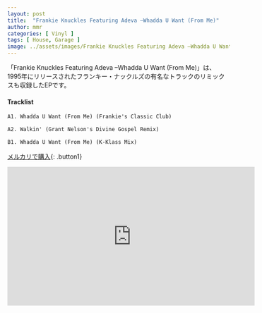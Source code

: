 ```yaml
---
layout: post
title:  "Frankie Knuckles Featuring Adeva –Whadda U Want (From Me)"
author: mmr
categories: [ Vinyl ]
tags: [ House, Garage ]
image: ../assets/images/Frankie Knuckles Featuring Adeva –Whadda U Want (From Me).jpg
---
```


「Frankie Knuckles Featuring Adeva –Whadda U Want (From Me)」は、
1995年にリリースされたフランキー・ナックルズの有名なトラックのリミックスも収録したEPです。

#### Tracklist
```md
A1. Whadda U Want (From Me) (Frankie's Classic Club)

A2. Walkin' (Grant Nelson's Divine Gospel Remix)

B1. Whadda U Want (From Me) (K-Klass Mix)
```

[メルカリで購入](https://jp.mercari.com/item/m96883382943?afid=6142608987){: .button1}

<iframe width="560" height="315" src="https://www.youtube.com/embed/Gw0-sJChk-Q?si=leW52dGUMInF69D9" title="YouTube video player" frameborder="0" allow="accelerometer; autoplay; clipboard-write; encrypted-media; gyroscope; picture-in-picture; web-share" referrerpolicy="strict-origin-when-cross-origin" allowfullscreen></iframe>
